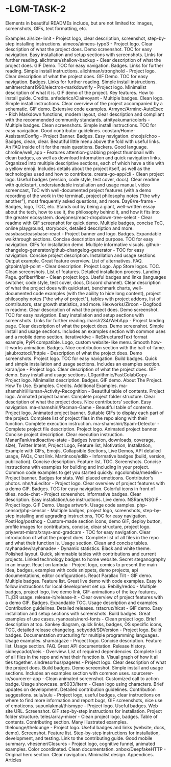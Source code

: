 # -LGM-TASK-2

Elements in beautiful READMEs include, but are not limited to: images, screenshots, GIFs, text formatting, etc.

Examples
ai/size-limit - Project logo, clear description, screenshot, step-by-step installing instructions.
aimeos/aimeos-typo3 - Project logo. Clear description of what the project does. Demo screenshot. TOC for easy navigation. Easy installation and setup sections with screenshots. Links for further reading.
alichtman/shallow-backup - Clear description of what the project does. GIF Demo. TOC for easy navigation. Badges. Links for further reading. Simple install instructions.
alichtman/stronghold - Project logo. Clear description of what the project does. GIF Demo. TOC for easy navigation. Badges. Links for further reading. Simple install instructions.
amitmerchant1990/electron-markdownify - Project logo. Minimalist description of what it is. GIF demo of the project. Key features. How to install guide. Credits.
anfederico/Clairvoyant - Multiple badges. Clean logo. Simple install instructions. Clear overview of the project accompanied by a schematic. GIF demo. Extensive code examples.
Armync/Arminc-AutoExec - Rich Markdown functions, modern layout, clear description and compliant with the recommended community standards.
athityakumar/colorls - Multiple badges. Clean screenshots. Simple install instructions. TOC for easy navigation. Good contributor guidelines.
ccostan/Home-AssistantConfig - Project Banner. Badges. Easy navigation.
choojs/choo - Badges, clean, clear. Beautiful little menu above the fold with useful links. An FAQ inside of it for the main questions. Backers. Good language.
chroline/well_app - Features attention-grabbing project thumbnail with clean badges, as well as download information and quick navigation links. Organized into multiple descriptive sections, each of which have a title with a yellow emoji. Includes details about the project itself, as well as the technologies used and how to contribute.
create-go-app/cli - Clean project logo. Useful badges (version, code style, test cover, docs). Clear readme with quickstart, understandable installation and usage manual, video screencast, ToC with well-documented project features (with a demo recording of the work in the terminal), project philosophy notes ("the why another"), most frequently asked questions, and more.
Day8/re-frame - Badges, logo, TOC, etc. Stands out by being a giant, well-written essay about the tech, how to use it, the philosophy behind it, and how it fits into the greater ecosystem.
dowjones/react-dropdown-tree-select - Clear readme with GIF screenshot for quick demo. Multiple badges, concise ToC, online playground, storybook, detailed description and more.
easybase/easybase-react - Project banner and logo. Badges. Expandable walkthrough sections. Concise description and purpose. TOC for easy navigation. GIFs for installation demo. Multiple informative visuals.
github-changelog-generator/github-changelog-generator - TOC for easy navigation. Concise project description. Installation and usage sections. Output example. Great feature overview. List of alternatives. FAQ.
gitpoint/git-point - Clear description. Project Logo. App Store logos. TOC. Clean screenshots. List of features. Detailed installation process. Landing Page.
gofiber/fiber - Clean project logo. Useful badges and links (languages switcher, code style, test cover, docs, Discord channel). Clear description of what the project does with quickstart, benchmark charts, well-documented code examples (with the ability to hide long content), project philosophy notes ("the why of project"), tables with project addons, list of contributors, star growth statistics, and more.
Hexworks/Zircon - Dogfood in readme. Clear description of what the project does. Demo screenshot. TOC for easy navigation. Easy installation and setup sections with screenshots. Links for further reading.
iharsh234/WebApp - Project landing page. Clear description of what the project does. Demo screenshot. Simple install and usage sections. Includes an examples section with common uses and a mobile demo section.
iterative/dvc - ReStructuredText format example, PyPi compatible. Logo, custom website-like menu. Smooth how-it-works animation. Badges. Nice contribution section with the hall-of-fame.
jakubroztocil/httpie - Description of what the project does. Demo screenshots. Project logo. TOC for easy navigation. Build badges. Quick and simple installation and usage sections. Includes an examples section.
karan/joe - Project logo. Clear description of what the project does. GIF demo. Easy install and usage sections.
L0garithmic/FastColabCopy - Project logo. Minimalist description. Badges. GIF demo. About The Project. How To Use. Examples. Credits. Additional Examples.
ma-shamshiri/Human-Activity-Recognition - Beautiful table of contents. Project logo. Animated project banner. Complete project folder structure. Clear description of what the project does. Nice contributors’ section. Easy navigation.
ma-shamshiri/Pacman-Game - Beautiful table of contents. Project logo. Animated project banner. Suitable GIFs to display each part of the project. Complete list of project files in the repo along with their function. Complete execution instruction.
ma-shamshiri/Spam-Detector - Complete project file description. Project logo. Animated project banner. Concise project description. Clear execution instruction.
MananTank/radioactive-state - Badges (version, downloads, coverage, size), Twitter Intent, Project Logo, Feature list, Motivation, Installation, Example with GIFs, Emojis, Collapsible Sections, Live Demos, API detailed usage, FAQs, Chat link.
Martinsos/edlib - Informative badges (build, version, publication). Concise description. Feature list. TOC. Screenshots. Concise instructions with examples for building and including in your project. Common code examples to get you started quickly.
ngcolombia/medellin - Project banner. Badges for stats. Well placed emoticons. Contributor's photos.
nhn/tui.editor - Project logo. Clear overview of project features with a demo GIF. Badges. TOC for easy navigation. Colorful icons in front of titles.
node-chat - Project screenshot. Informative badges. Clear description. Easy installation/use instructions. Live demo.
NSRare/NSGIF - Project logo. GIF Demo. Usage artwork. Usage code samples.
php-censor/php-censor - Multiple badges, project logo, screenshots, step-by-step installing and upgrading instructions, TOC for easy navigation.
PostHog/posthog - Custom-made section icons, demo GIF, deploy button, profile images for contributors, concise, clear structure, project logo.
priyavrat-misra/xrays-and-gradcam - TOC for easy navigation. Clear introduction of what the project does. Complete list of all files in the repo and what their function is. Usage section. Clean and concise tables.
rayhanadev/rayhanadev - Dynamic statistics. Black and white theme. Polished layout. Quick, skimmable tables with contributions and current projects. Linked technology badges to home website. Secret steganography in an image.
React on lambda - Project logo, comics to present the main idea, badges, examples with code snippets, demo projects, api documentations, editor configurations.
React Parallax Tilt - GIF demo. Multiple badges. Feature list. Great live demo with code examples. Easy to follow instructions for local development set up.
Rebilly/redoc - Multiple badges, project logo, live demo link, GIF-animations of the key features, TL;DR usage.
release-it/release-it - Clear overview of project features with a demo GIF. Badges. Expandable TOC. Usage description and examples. Contribution guidelines. Detailed releases.
rstacruz/hicat - GIF demo. Easy installation and setup sections with screenshots. Build badges. Great examples of use cases.
ryanoasis/nerd-fonts - Clean project logo. Brief description at top. Sankey diagram, quick links, badges, OS specific icons, TOC, detailed release changelog.
sebyddd/SDVersion - Project logo. Build badges. Documentation structuring for multiple programming languages. Usage examples.
shama/gaze - Project logo. Concise description. Feature list. Usage section. FAQ. Great API documentation. Release history.
sidneycadot/oeis - Overview. List of required dependencies. Complete list of all files in the repo and what their function is. Visual graph of how it all ties together.
sindresorhus/pageres - Project logo. Clear description of what the project does. Build badges. Demo screenshot. Simple install and usage sections. Includes an examples section with common uses.
sourcerer-io/sourcerer-app - Clean animated screenshot. Customized call to action badge. Usage showcase.
sr6033/lterm - Clean logo using characters. Brief updates on development. Detailed contribution guidelines. Contribution suggestions.
sulu/sulu - Project logo, useful badges, clear instructions on where to find more information and report bugs, GIF screenshots, nice use of emoticons.
supunlakmal/thismypc - Project logo. Useful badges. Web site URL. Screenshot. GIF step-by-step instructions for installation. Project folder structure.
teles/array-mixer - Clean project logo, badges. Table of contents. Contributing section. Many illustrated examples.
thelounge/thelounge - Project logo. Useful badges and links (website, docs, demo). Screenshot. Feature list. Step-by-step instructions for installation, development, and testing. Link to the contributing guide. Good mobile summary.
vhesener/Closures - Project logo, cognitive funnel, animated examples. Color coordinated. Clean documentation.
xnbox/DeepfakeHTTP - Original hero section. Clear navigation. Minimalist design. Appendices.
Articles
